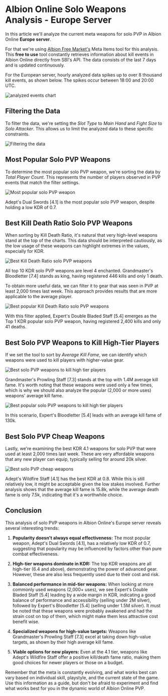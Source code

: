 <!--
title: "Albion Online Solo Weapons Analysis - Europe"
summary: "An analysis of the current meta solo weapons in the Albion Online European Server."
author: "Albion Free Market"
createdAt: "2024-07-23"
updatedAt: "2024-07-23"
category: "article"
tags: ["meta", "solo"]
-->

# Albion Online Solo Weapons Analysis - Europe Server

In this article we'll analyze the current meta weapons for solo PVP in Albion Online **Europe server**.

For that we're using [Albion Free Market's](https://albionfreemarket.com) Meta Items tool for this analysis. This **free to use** tool constantly retrieves information about kill events in Albion Online directly from SBI's API. The data consists of the last 7 days and is updated continuously.

For the European server, hourly analyzed data spikes up to over 8 thousand kill events, as shown below. The spikes occur between 18:00 and 20:00 UTC.

![analyzed events chart](https://raw.githubusercontent.com/JPCodeCraft/AlbionFreeMarketTutorials/main/articles/metaItems/20240723-top-solo-europe/image.png)

## Filtering the Data

To filter the data, we're setting the _Slot Type_ to _Main Hand_ and _Fight Size_ to _Solo Attacker_. This allows us to limit the analyzed data to these specific constraints.

![Filtering the data](https://raw.githubusercontent.com/JPCodeCraft/AlbionFreeMarketTutorials/main/articles/metaItems/20240723-top-solo-europe/image-2.png)

## Most Popular Solo PVP Weapons

To determine the most popular solo PVP weapon, we're sorting the data by _Total Player Count_. This represents the number of players observed in PVP events that match the filter settings.

![Most popular solo PVP weapon](https://raw.githubusercontent.com/JPCodeCraft/AlbionFreeMarketTutorials/main/articles/metaItems/20240723-top-solo-europe/image-1.png)

Adept's Dual Swords [4.1] is the most popular solo PVP weapon, despite holding a low KDR of 0.7.

## Best Kill Death Ratio Solo PVP Weapons

When sorting by Kill Death Ratio, it's natural that very high-level weapons stand at the top of the charts. This data should be interpreted cautiously, as the low usage of these weapons can highlight extremes in the values, especially for KDR.

![Best Kill Death Ratio solo PVP weapons](https://raw.githubusercontent.com/JPCodeCraft/AlbionFreeMarketTutorials/main/articles/metaItems/20240723-top-solo-europe/image-3.png)

All top 10 KDR solo PVP weapons are level 4 enchanted. Grandmaster's Bloodletter [7.4] stands as king, having registered 446 kills and only 1 death.

To obtain more useful data, we can filter it to gear that was seen in PVP at least 2,000 times last week. This approach provides results that are more applicable to the average player.

![Best popular Kill Death Ratio solo PVP weapons](https://raw.githubusercontent.com/JPCodeCraft/AlbionFreeMarketTutorials/main/articles/metaItems/20240723-top-solo-europe/image-4.png)

With this filter applied, Expert's Double Bladed Staff [5.4] emerges as the Top 1 KDR popular solo PVP weapon, having registered 2,400 kills and only 41 deaths.

## Best Solo PVP Weapons to Kill High-Tier Players

If we set the tool to sort by _Average Kill Fame_, we can identify which weapons were used to kill players with higher-value gear.

![Best solo PVP weapons to kill high tier players](https://raw.githubusercontent.com/JPCodeCraft/AlbionFreeMarketTutorials/main/articles/metaItems/20240723-top-solo-europe/image-5.png)

Grandmaster's Prowling Staff [7.3] stands at the top with 1.4M average kill fame. It's worth noting that these weapons were used only a few times, which is why we should also analyze the popular (2,000 or more uses) weapons' average kill fame.

![Best popular solo PVP weapons to kill high tier players](https://raw.githubusercontent.com/JPCodeCraft/AlbionFreeMarketTutorials/main/articles/metaItems/20240723-top-solo-europe/image-6.png)

In this scenario, Expert's Bloodletter [5.4] leads with an average kill fame of 130k.

## Best Solo PVP Cheap Weapons

Lastly, we're examining the best KDR 4.1 weapons for solo PVP that were used at least 2,000 times last week. These are very affordable weapons that any new player can equip, typically selling for around 20k silver.

![Best solo PVP cheap weapons](https://raw.githubusercontent.com/JPCodeCraft/AlbionFreeMarketTutorials/main/articles/metaItems/20240723-top-solo-europe/image-7.png)

Adept's Wildfire Staff [4.1] has the best KDR at 0.8. While this is still relatively low, it might be acceptable given the low stakes involved. Further analysis shows that the average kill fame is 15.8k, while the average death fame is only 7.5k, indicating that it's a worthwhile choice.

## Conclusion

This analysis of solo PVP weapons in Albion Online's Europe server reveals several interesting trends:

1. **Popularity doesn't always equal effectiveness:** The most popular weapon, Adept's Dual Swords [4.1], has a relatively low KDR of 0.7, suggesting that popularity may be influenced by factors other than pure combat effectiveness.

2. **High-tier weapons dominate in KDR:** The top KDR weapons are all high-tier (6.4 and above), demonstrating the power of advanced gear. However, these are also less frequently used due to their cost and risk.

3. **Balanced performance in mid-tier weapons:** When looking at more commonly used weapons (2,000+ uses), we see Expert's Double Bladed Staff [5.4] leading by a wide margin in KDR, indicating a good balance of performance and accessibility (selling under 2M silver), followed by Expert's Bloodletter [5.4] (selling under 1.5M silver). It must be noted that these weapons were probably awakened and had the strain cost on top of them, which might make them less attractive cost benefit wise.

4. **Specialized weapons for high-value targets:** Weapons like Grandmaster's Prowling Staff [7.3] excel at taking down high-value targets, as shown by their high average kill fame.

5. **Viable options for new players:** Even at the 4.1 tier, weapons like Adept's Wildfire Staff offer a positive kill/death fame ratio, making them good choices for newer players or those on a budget.

Remember that the meta is constantly evolving, and what works best can vary based on individual skill, playstyle, and the current state of the game. Use this information as a guide, but don't be afraid to experiment and find what works best for you in the dynamic world of Albion Online PVP.
